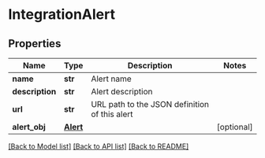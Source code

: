 # IntegrationAlert

## Properties
Name | Type | Description | Notes
------------ | ------------- | ------------- | -------------
**name** | **str** | Alert name | 
**description** | **str** | Alert description | 
**url** | **str** | URL path to the JSON definition of this alert | 
**alert_obj** | [**Alert**](Alert.md) |  | [optional] 

[[Back to Model list]](../README.md#documentation-for-models) [[Back to API list]](../README.md#documentation-for-api-endpoints) [[Back to README]](../README.md)


